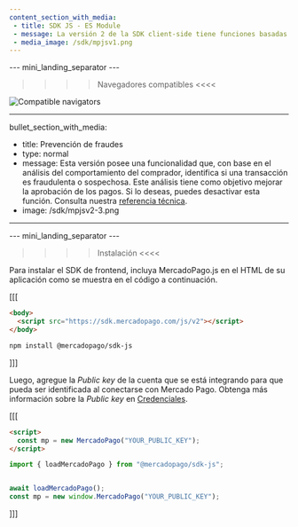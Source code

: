 ```yaml
---
content_section_with_media: 
 - title: SDK JS - ES Module
 - message: La versión 2 de la SDK client-side tiene funciones basadas en Promises. Además, trae una interfaz de desarrollador renovada y presenta un manejo más eficiente de errores. 
 - media_image: /sdk/mpjsv1.png
---
```


--- mini_landing_separator ---

>>>> Navegadores compatibles <<<<

![Compatible navigators](sdk/mp-jsv2.png)

---
bullet_section_with_media: 
 - title: Prevención de fraudes
 - type: normal
 - message: Esta versión posee una funcionalidad que, con base en el análisis del comportamiento del comprador, identifica si una transacción es fraudulenta o sospechosa. Este análisis tiene como objetivo mejorar la aprobación de los pagos. Si lo deseas, puedes desactivar esta función. Consulta nuestra [referencia técnica](https://github.com/mercadopago/sdk-js#api).
 - image: /sdk/mpjsv2-3.png
---


--- mini_landing_separator ---

>>>> Instalación <<<<

Para instalar el SDK de frontend, incluya MercadoPago.js en el HTML de su aplicación como se muestra en el código a continuación.

[[[
```html
<body>
  <script src="https://sdk.mercadopago.com/js/v2"></script>
</body>
```
```bash
npm install @mercadopago/sdk-js

```
]]]

Luego, agregue la _Public key_ de la cuenta que se está integrando para que pueda ser identificada al conectarse con Mercado Pago. Obtenga más información sobre la _Public key_ en [Credenciales](/developers/es/docs/checkout-api/additional-content/credentials).

[[[
```html
<script>
  const mp = new MercadoPago("YOUR_PUBLIC_KEY");
</script>
```
```javascript
import { loadMercadoPago } from "@mercadopago/sdk-js";


await loadMercadoPago();
const mp = new window.MercadoPago("YOUR_PUBLIC_KEY");

```
]]]
